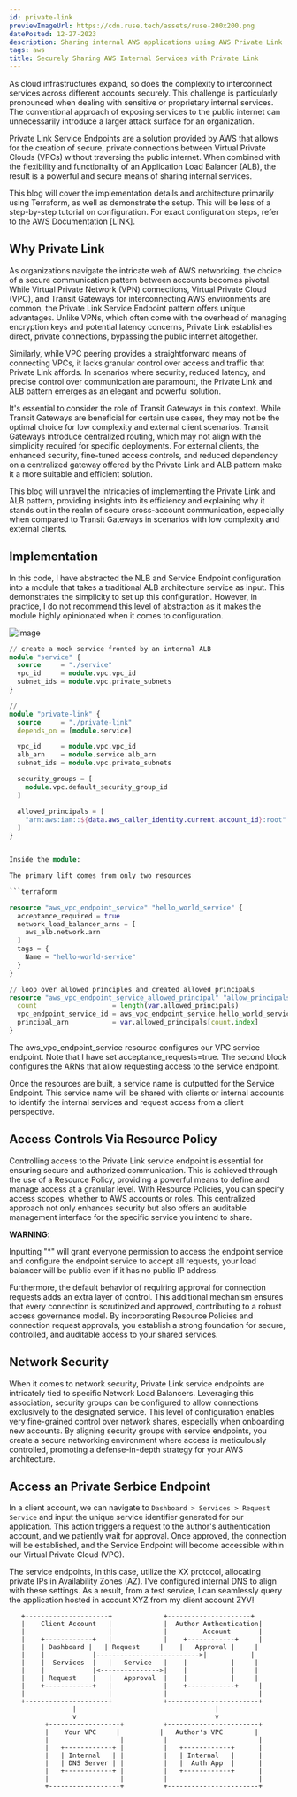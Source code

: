 ```yaml
---
id: private-link
previewImageUrl: https://cdn.ruse.tech/assets/ruse-200x200.png
datePosted: 12-27-2023
description: Sharing internal AWS applications using AWS Private Link
tags: aws
title: Securely Sharing AWS Internal Services with Private Link
---
```


As cloud infrastructures expand, so does the complexity to interconnect services across different accounts securely. This challenge is particularly pronounced when dealing with sensitive or proprietary internal services. The conventional approach of exposing services to the public internet can unnecessarily introduce a larger attack surface for an organization.

Private Link Service Endpoints are a solution provided by AWS that allows for the creation of secure, private connections between Virtual Private Clouds (VPCs) without traversing the public internet. When combined with the flexibility and functionality of an Application Load Balancer (ALB), the result is a powerful and secure means of sharing internal services.

This blog will cover the implementation details and architecture primarily using Terraform, as well as demonstrate the setup. This will be less of a step-by-step tutorial on configuration. For exact configuration steps, refer to the AWS Documentation [LINK].

## Why Private Link

As organizations navigate the intricate web of AWS networking, the choice of a secure communication pattern between accounts becomes pivotal. While Virtual Private Network (VPN) connections, Virtual Private Cloud (VPC), and Transit Gateways for interconnecting AWS environments are common, the Private Link Service Endpoint pattern offers unique advantages. Unlike VPNs, which often come with the overhead of managing encryption keys and potential latency concerns, Private Link establishes direct, private connections, bypassing the public internet altogether.

Similarly, while VPC peering provides a straightforward means of connecting VPCs, it lacks granular control over access and traffic that Private Link affords. In scenarios where security, reduced latency, and precise control over communication are paramount, the Private Link and ALB pattern emerges as an elegant and powerful solution.

It's essential to consider the role of Transit Gateways in this context. While Transit Gateways are beneficial for certain use cases, they may not be the optimal choice for low complexity and external client scenarios. Transit Gateways introduce centralized routing, which may not align with the simplicity required for specific deployments. For external clients, the enhanced security, fine-tuned access controls, and reduced dependency on a centralized gateway offered by the Private Link and ALB pattern make it a more suitable and efficient solution.

This blog will unravel the intricacies of implementing the Private Link and ALB pattern, providing insights into its efficiency and explaining why it stands out in the realm of secure cross-account communication, especially when compared to Transit Gateways in scenarios with low complexity and external clients.

## Implementation

In this code, I have abstracted the NLB and Service Endpoint configuration into a module that takes a traditional ALB architecture service as input. This demonstrates the simplicity to set up this configuration. However, in practice, I do not recommend this level of abstraction as it makes the module highly opinionated when it comes to configuration.

![image](https://docs.aws.amazon.com/images/vpc/latest/privatelink/images/endpoint-services.png)

````terraform
// create a mock service fronted by an internal ALB
module "service" {
  source     = "./service"
  vpc_id     = module.vpc.vpc_id
  subnet_ids = module.vpc.private_subnets
}

//
module "private-link" {
  source     = "./private-link"
  depends_on = [module.service]

  vpc_id     = module.vpc.vpc_id
  alb_arn    = module.service.alb_arn
  subnet_ids = module.vpc.private_subnets

  security_groups = [
    module.vpc.default_security_group_id
  ]

  allowed_principals = [
    "arn:aws:iam::${data.aws_caller_identity.current.account_id}:root"
  ]
}


Inside the module:

The primary lift comes from only two resources

```terraform

resource "aws_vpc_endpoint_service" "hello_world_service" {
  acceptance_required = true
  network_load_balancer_arns = [
    aws_alb.network.arn
  ]
  tags = {
    Name = "hello-world-service"
  }
}

// loop over allowed principles and created allowed principals
resource "aws_vpc_endpoint_service_allowed_principal" "allow_principals" {
  count                   = length(var.allowed_principals)
  vpc_endpoint_service_id = aws_vpc_endpoint_service.hello_world_service.id
  principal_arn           = var.allowed_principals[count.index]
}

````

The aws_vpc_endpoint_service resource configures our VPC service endpoint. Note that I have set acceptance_requests=true. The second block configures the ARNs that allow requesting access to the service endpoint.

Once the resources are built, a service name is outputted for the Service Endpoint. This service name will be shared with clients or internal accounts to identify the internal services and request access from a client perspective.

## Access Controls Via Resource Policy

Controlling access to the Private Link service endpoint is essential for ensuring secure and authorized communication. This is achieved through the use of a Resource Policy, providing a powerful means to define and manage access at a granular level. With Resource Policies, you can specify access scopes, whether to AWS accounts or roles. This centralized approach not only enhances security but also offers an auditable management interface for the specific service you intend to share.

**WARNING**:

Inputting "\*" will grant everyone permission to access the endpoint service and configure the endpoint service to accept all requests, your load balancer will be public even if it has no public IP address.

Furthermore, the default behavior of requiring approval for connection requests adds an extra layer of control. This additional mechanism ensures that every connection is scrutinized and approved, contributing to a robust access governance model. By incorporating Resource Policies and connection request approvals, you establish a strong foundation for secure, controlled, and auditable access to your shared services.

## Network Security

When it comes to network security, Private Link service endpoints are intricately tied to specific Network Load Balancers. Leveraging this association, security groups can be configured to allow connections exclusively to the designated service. This level of configuration enables very fine-grained control over network shares, especially when onboarding new accounts. By aligning security groups with service endpoints, you create a secure networking environment where access is meticulously controlled, promoting a defense-in-depth strategy for your AWS architecture.

## Access an Private Serbice Endpoint

In a client account, we can navigate to `Dashboard > Services > Request Service` and input the unique service identifier generated for our application. This action triggers a request to the author's authentication account, and we patiently wait for approval. Once approved, the connection will be established, and the Service Endpoint will become accessible within our Virtual Private Cloud (VPC).

The service endpoints, in this case, utilize the XX protocol, allocating private IPs in Availability Zones (AZ). I've configured internal DNS to align with these settings. As a result, from a test service, I can seamlessly query the application hosted in account XYZ from my client account ZYV!

```
   +---------------------+             +---------------------+
   |    Client Account   |             |  Author Authentication|
   |                     |             |         Account       |
   |    +------------+   |             |    +------------+     |
   |    | Dashboard |   | Request     |    |   Approval |     |
   |    |            |-------------------------->|           |
   |    |  Services  |   |   Service   |    |           |     |
   |    |            |<--------------->|    |           |     |
   |    | Request    |   |   Approval  |    |           |     |
   |    +------------+   |             |    +------------+     |
   |                     |             |                       |
   +---------------------+             +-----------------------+
                |                                   |
                v                                   v
         +------------------+          +-----------------------+
         |    Your VPC     |          |   Author's VPC        |
         |                  |          |                       |
         |   +------------+ |          |   +------------+      |
         |   | Internal   | |          |   | Internal   |      |
         |   | DNS Server | |          |   |  Auth App  |      |
         |   +------------+ |          |   +------------+      |
         |                  |          |                       |
         +------------------+          +-----------------------+

```
